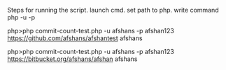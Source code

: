 Steps for running the script.
launch cmd.
set path to php.
write command php <path to commit-count-test.php> -u <username> -p<password> <url-to-repository> <contributor-name> 

php>php commit-count-test.php -u afshans -p afshan123 https://github.com/afshans/afshantest afshans

php>php commit-count-test.php -u afshans -p afshan123 https://bitbucket.org/afshans/afshan afshans
